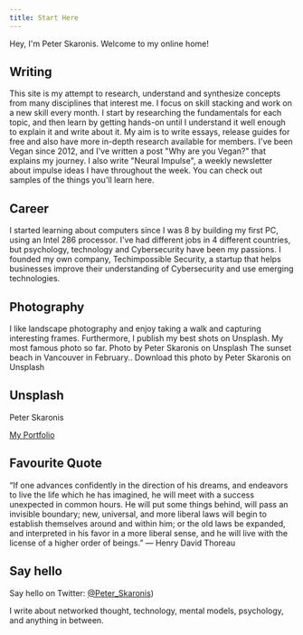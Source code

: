 ```yaml
---
title: Start Here
---
```


Hey, I'm Peter Skaronis. Welcome to my online home!

## Writing
This site is my attempt to research, understand and synthesize concepts from many disciplines that interest me.
I focus on skill stacking and work on a new skill every month.
I start by researching the fundamentals for each topic, and then learn by getting hands-on until I understand it well enough to explain it and write about it.
My aim is to write essays, release guides for free and also have more in-depth research available for members.
I've been Vegan since 2012, and I've written a post "Why are you Vegan?" that explains my journey.
I also write "Neural Impulse",  a weekly newsletter about impulse ideas I have throughout the week. You can check out samples of the things you'll learn here.

## Career
I started learning about computers since I was 8 by building my first PC, using an Intel 286 processor. I've had different jobs in 4 different countries, but psychology, technology and Cybersecurity have been my passions.
I founded my own company, Techimpossible Security, a startup that helps businesses improve their understanding of Cybersecurity and use emerging technologies.

## Photography
I like landscape photography and enjoy taking a walk and capturing interesting frames. Furthermore, I publish my best shots on Unsplash.
My most famous photo so far.
Photo by Peter Skaronis on Unsplash
The sunset beach in Vancouver in February.. Download this photo by Peter Skaronis on Unsplash

## Unsplash
Peter Skaronis

[My Portfolio](https://unsplash.com/@skaronis)


## Favourite Quote
“If one advances confidently in the direction of his dreams, and endeavors to live the life which he has imagined, he will meet with a success unexpected in common hours. He will put some things behind, will pass an invisible boundary; new, universal, and more liberal laws will begin to establish themselves around and within him; or the old laws be expanded, and interpreted in his favor in a more liberal sense, and he will live with the license of a higher order of beings.”  ― Henry David Thoreau

## Say hello

Say hello on Twitter: [@Peter_Skaronis](https://twitter.com/Peter_Skaronis))

I write about networked thought, technology, mental models, psychology, and anything in between.
